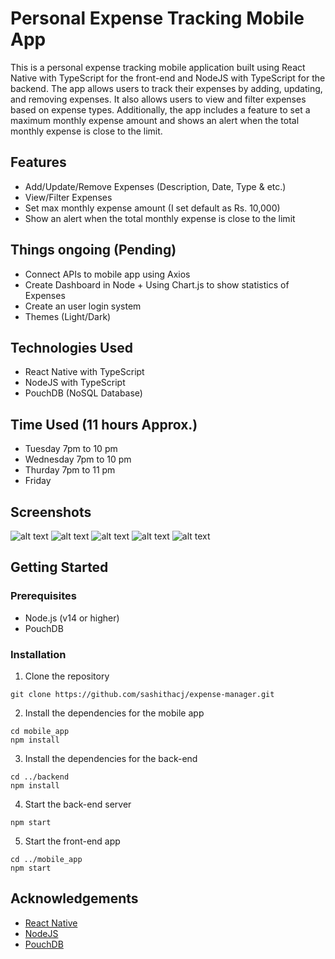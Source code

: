 # Personal Expense Tracking Mobile App

This is a personal expense tracking mobile application built using React Native with TypeScript for the front-end and NodeJS with TypeScript for the backend. The app allows users to track their expenses by adding, updating, and removing expenses. It also allows users to view and filter expenses based on expense types. Additionally, the app includes a feature to set a maximum monthly expense amount and shows an alert when the total monthly expense is close to the limit.

## Features

- Add/Update/Remove Expenses (Description, Date, Type & etc.)
- View/Filter Expenses
- Set max monthly expense amount (I set default as Rs. 10,000)
- Show an alert when the total monthly expense is close to the limit

## Things ongoing (Pending)

- Connect APIs to mobile app using Axios
- Create Dashboard in Node + Using Chart.js to show statistics of Expenses
- Create an user login system
- Themes (Light/Dark)

## Technologies Used

- React Native with TypeScript
- NodeJS with TypeScript
- PouchDB (NoSQL Database)

## Time Used (11 hours Approx.)

- Tuesday 7pm to 10 pm
- Wednesday 7pm to 10 pm
- Thurday 7pm to 11 pm
- Friday

## Screenshots

![alt text](https://raw.githubusercontent.com/sashithacj/expense-manager/main/screenshots/Screenshot_1683870179.png)
![alt text](https://raw.githubusercontent.com/sashithacj/expense-manager/main/screenshots/Screenshot_1683870194.png)
![alt text](https://raw.githubusercontent.com/sashithacj/expense-manager/main/screenshots/Screenshot_1683870207.png)
![alt text](https://raw.githubusercontent.com/sashithacj/expense-manager/main/screenshots/Screenshot_1683870219.png)
![alt text](https://raw.githubusercontent.com/sashithacj/expense-manager/main/screenshots/Screenshot_1683870313.png)

## Getting Started

### Prerequisites

- Node.js (v14 or higher)
- PouchDB

### Installation

1. Clone the repository
```
git clone https://github.com/sashithacj/expense-manager.git
```

2. Install the dependencies for the mobile app
```
cd mobile_app
npm install
```

3. Install the dependencies for the back-end
```
cd ../backend
npm install
```

4. Start the back-end server
```
npm start
```

5. Start the front-end app
```
cd ../mobile_app
npm start
```

## Acknowledgements

- [React Native](https://reactnative.dev/)
- [NodeJS](https://nodejs.org/)
- [PouchDB](https://pouchdb.com//)
